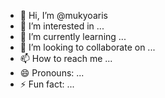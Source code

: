 - 👋 Hi, I’m @mukyoaris
- 👀 I’m interested in ...
- 🌱 I’m currently learning ...
- 💞️ I’m looking to collaborate on ...
- 📫 How to reach me ...
- 😄 Pronouns: ...
- ⚡ Fun fact: ...

<!---
mukyoaris/mukyoaris is a ✨ special ✨ repository because its `README.md` (this file) appears on your GitHub profile.
You can click the Preview link to take a look at your changes.
--->

